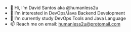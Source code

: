 - 👋 Hi, I’m David Santos aka @humanless2u
- 👀 I’m interested in DevOps/Java Backend Development
- 🌱 I’m currently study DevOps Tools and Java Language
- 📫 Reach me on email: humanless2u@protomail.com
